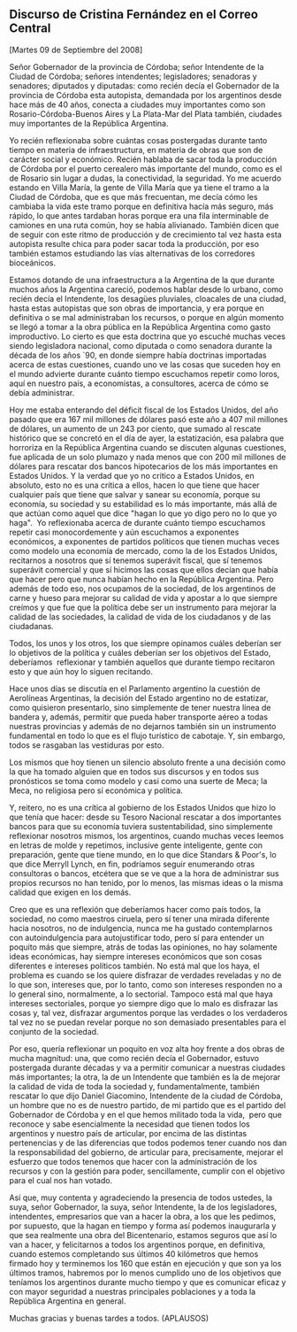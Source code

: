 Discurso de Cristina Fernández en el Correo Central
---------------------------------------------------

[Martes 09 de Septiembre del 2008]

Señor Gobernador de la provincia de Córdoba; señor Intendente de la
Ciudad de Córdoba; señores intendentes; legisladores; senadoras y
senadores; diputados y diputadas: como recién decía el Gobernador de la
provincia de Córdoba esta autopista, demandada por los argentinos desde
hace más de 40 años, conecta a ciudades muy importantes como son
Rosario-Córdoba-Buenos Aires y La Plata-Mar del Plata también, ciudades
muy importantes de la República Argentina.

Yo recién reflexionaba sobre cuántas cosas postergadas durante tanto
tiempo en materia de infraestructura, en materia de obras que son de
carácter social y económico. Recién hablaba de sacar toda la producción
de Córdoba por el puerto cerealero más importante del mundo, como es el
de Rosario sin lugar a dudas, la conectividad, la seguridad. Yo me
acuerdo estando en Villa María, la gente de Villa María que ya tiene el
tramo a la Ciudad de Córdoba, que es que más frecuentan, me decía cómo
les cambiaba la vida este tramo porque en definitiva hacía más seguro,
más rápido, lo que antes tardaban horas porque era una fila interminable
de camiones en una ruta común, hoy se había alivianado. También dicen
que de seguir con este ritmo de producción y de crecimiento tal vez
hasta esta autopista resulte chica para poder sacar toda la producción,
por eso también estamos estudiando las vías alternativas de los
corredores bioceánicos.

Estamos dotando de una infraestructura a la Argentina de la que durante
muchos años la Argentina careció, podemos hablar desde lo urbano, como
recién decía el Intendente, los desagües pluviales, cloacales de una
ciudad, hasta estas autopistas que son obras de importancia, y era
porque en definitiva o se mal administraban los recursos, o porque en
algún momento se llegó a tomar a la obra pública en la República
Argentina como gasto improductivo. Lo cierto es que esta doctrina que yo
escuché muchas veces siendo legisladora nacional, como diputada o como
senadora durante la década de los años \`90, en donde siempre había
doctrinas importadas acerca de estas cuestiones, cuando uno ve las cosas
que suceden hoy en el mundo advierte durante cuánto tiempo escuchamos
repetir como loros, aquí en nuestro país, a economistas, a consultores,
acerca de cómo se debía administrar.

Hoy me estaba enterando del déficit fiscal de los Estados Unidos, del
año pasado que era 167 mil millones de dólares pasó este año a 407 mil
millones de dólares, un aumento de un 243 por ciento, que sumado al
rescate histórico que se concretó en el día de ayer, la estatización,
esa palabra que horroriza en la República Argentina cuando se discuten
algunas cuestiones, fue aplicada de un solo plumazo y nada menos que con
200 mil millones de dólares para rescatar dos bancos hipotecarios de los
más importantes en Estados Unidos. Y la verdad que yo no critico a
Estados Unidos, en absoluto, esto no es una crítica a ellos, hacen lo
que tiene que hacer cualquier país que tiene que salvar y sanear su
economía, porque su economía, su sociedad y su estabilidad es lo más
importante, más allá de que actúan como aquel que dice "hagan lo que yo
digo pero no lo que yo haga".  Yo reflexionaba acerca de durante cuánto
tiempo escuchamos repetir casi monocordemente y aún escuchamos a
exponentes económicos, a exponentes de partidos políticos que tienen
muchas veces como modelo una economía de mercado, como la de los Estados
Unidos, recitarnos a nosotros que sí tenemos superávit fiscal, que sí
tenemos superávit comercial y que sí hicimos las cosas que ellos decían
que había que hacer pero que nunca habían hecho en la República
Argentina. Pero además de todo eso, nos ocupamos de la sociedad, de los
argentinos de carne y hueso para mejorar su calidad de vida y apostar a
lo que siempre creímos y que fue que la política debe ser un instrumento
para mejorar la calidad de las sociedades, la calidad de vida de los
ciudadanos y de las ciudadanas.

Todos, los unos y los otros, los que siempre opinamos cuáles deberían
ser lo objetivos de la política y cuáles deberían ser los objetivos del
Estado, deberíamos  reflexionar y también aquellos que durante tiempo
recitaron esto y que aún hoy lo siguen recitando.

Hace unos días se discutía en el Parlamento argentino la cuestión de
Aerolíneas Argentinas, la decisión del Estado argentino no de estatizar,
como quisieron presentarlo, sino simplemente de tener nuestra línea de
bandera y, además, permitir que pueda haber transporte aéreo a todas
nuestras provincias y además de no dejarnos también sin un instrumento
fundamental en todo lo que es el flujo turístico de cabotaje. Y, sin
embargo, todos se rasgaban las vestiduras por esto.

Los mismos que hoy tienen un silencio absoluto frente a una decisión
como la que ha tomado alguien que en todos sus discursos y en todos sus
pronósticos se toma como modelo y casi como una suerte de Meca; la Meca,
no religiosa pero sí económica y política.

Y, reitero, no es una crítica al gobierno de los Estados Unidos que hizo
lo que tenía que hacer: desde su Tesoro Nacional rescatar a dos
importantes bancos para que su economía tuviera sustentabilidad, sino
simplemente reflexionar nosotros mismos, los argentinos, cuando muchas
veces leemos en letras de molde y repetimos, inclusive gente
inteligente, gente con preparación, gente que tiene mundo, en lo que
dice Standars & Poor's, lo que dice Merryll Lynch, en fin, podríamos
seguir enumerando otras consultoras o bancos, etcétera que se ve que a
la hora de administrar sus propios recursos no han tenido, por lo menos,
las mismas ideas o la misma calidad que exigen en los demás.

Creo que es una reflexión que deberíamos hacer como país todos, la
sociedad, no como maestros ciruela, pero sí tener una mirada diferente
hacia nosotros, no de indulgencia, nunca me ha gustado contemplarnos con
autoindulgencia para autojustificar todo, pero sí para entender un
poquito más que siempre, atrás de todas las opiniones, no hay solamente
ideas económicas, hay siempre intereses económicos que son cosas
diferentes e intereses políticos también. No está mal que los haya, el
problema es cuando se los quiere disfrazar de verdades reveladas y no de
lo que son, intereses que, por lo tanto, como son intereses responden no
a lo general sino, normalmente, a lo sectorial. Tampoco está mal que
haya intereses sectoriales, porque yo siempre digo que lo malo es
disfrazar las cosas y, tal vez, disfrazar argumentos porque las verdades
o los verdaderos tal vez no se puedan revelar porque no son demasiado
presentables para el conjunto de la sociedad.

Por eso, quería reflexionar un poquito en voz alta hoy frente a dos
obras de mucha magnitud: una, que como recién decía el Gobernador,
estuvo postergada durante décadas y va a permitir comunicar a nuestras
ciudades más importantes; la otra, la de un Intendente que también es la
de mejorar la calidad de vida de toda la sociedad y, fundamentalmente,
también rescatar lo que dijo Daniel Giacomino, Intendente de la ciudad
de Córdoba, un hombre que no es de nuestro partido, de mi partido que es
el partido del Gobernador de Córdoba y en el que hemos militado toda la
vida,  pero que reconoce y sabe esencialmente la necesidad que tienen
todos los argentinos y nuestro país de articular, por encima de las
distintas pertenencias y de las diferencias que todos podemos tener
cuando nos dan la responsabilidad del gobierno, de articular para,
precisamente, mejorar el esfuerzo que todos tenemos que hacer con la
administración de los recursos y con la gestión para poder,
sencillamente, cumplir con el objetivo para el cual nos han votado.

Así que, muy contenta y agradeciendo la presencia de todos ustedes, la
suya, señor Gobernador, la suya, señor Intendente, la de los
legisladores, intendentes, empresarios que van a hacer la obra, a los
que les pedimos, por supuesto, que la hagan en tiempo y forma así
podemos inaugurarla y que sea realmente una obra del Bicentenario,
estamos seguros que así lo van a hacer, y felicitarnos a todos los
argentinos porque, en definitiva, cuando estemos completando sus últimos
40 kilómetros que hemos firmado hoy y terminemos los 160 que están en
ejecución y que son ya los últimos tramos, habremos por lo menos
cumplido uno de los objetivos que teníamos los argentinos durante mucho
tiempo y que es comunicar eficaz y con mayor seguridad a nuestras
principales poblaciones y a toda la República Argentina en general.

Muchas gracias y buenas tardes a todos. (APLAUSOS)

 

 

 

 

